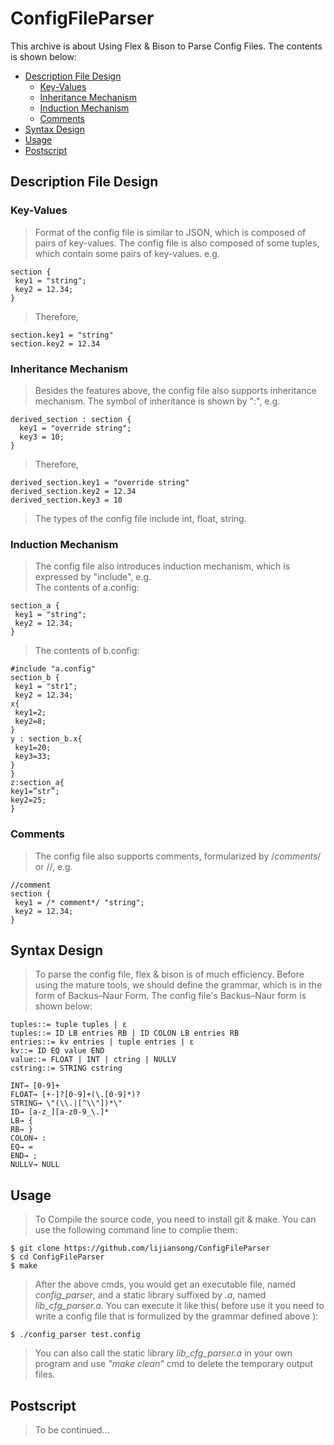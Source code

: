 # ConfigFileParser
This archive is about Using Flex &amp; Bison to Parse Config Files. The contents is shown below:<br>
* [Description File Design](#description-file-design)
  * [Key-Values](#key-values)
  * [Inheritance Mechanism](#inheritance-mechanism)
  * [Induction Mechanism](#induction-mechanism)
  * [Comments](#comments)
* [Syntax Design](#syntax-design)
* [Usage](#usage)
* [Postscript](#postscript)

## Description File Design
### Key-Values
> Format of the config file is similar to JSON, which is composed of pairs of key-values. The config file is also composed of some tuples, which contain some pairs of key-values. e.g.

```
section {
 key1 = "string";
 key2 = 12.34;
}
```

> Therefore,

```
section.key1 = "string"
section.key2 = 12.34
```
### Inheritance Mechanism
> Besides the features above, the config file also supports inheritance mechanism. The symbol of inheritance is shown by ":", e.g.<br>

```
derived_section : section {
  key1 = "override string";
  key3 = 10;
}
```
> Therefore,

```
derived_section.key1 = "override string"
derived_section.key2 = 12.34
derived_section.key3 = 10
```
> The types of the config file include int, float, string.<br>

### Induction Mechanism
> The config file also introduces induction mechanism, which is expressed by "include", e.g.<br>
> The contents of a.config:

```
section_a {
 key1 = "string";
 key2 = 12.34;
}
```
> The contents of b.config:

```
#include "a.config"
section_b {
 key1 = "str1";
 key2 = 12.34;
x{
 key1=2;
 key2=8;
}
y : section_b.x{
 key1=20;
 key3=33;
}
}
z:section_a{
key1=”str”;
key2=25;
}
```
### Comments
> The config file also supports comments, formularized by /*comments*/ or //, e.g.<br>

```
//comment
section {
 key1 = /* comment*/ "string";
 key2 = 12.34;
}
```
## Syntax Design
> To parse the config file, flex & bison is of much efficiency. Before using the mature tools, we should define the grammar, which is in the form of Backus–Naur Form. The config file's  Backus–Naur form is shown below:<br>

```
tuples::= tuple tuples | ε
tuples::= ID LB entries RB | ID COLON LB entries RB
entries::= kv entries | tuple entries | ε
kv::= ID EQ value END
value::= FLOAT | INT | ctring | NULLV
cstring::= STRING cstring

INT→ [0-9]+
FLOAT→ [+-]?[0-9]+(\.[0-9]*)?
STRING→ \"(\\.|[^\\"])*\"
ID→ [a-z_][a-z0-9_\.]*
LB→ {
RB→ }
COLON→ :
EQ→ =
END→ ;
NULLV→ NULL
```

## Usage

> To Compile the source code, you need to install git & make. You can use the following command line to complie them:

```
$ git clone https://github.com/lijiansong/ConfigFileParser
$ cd ConfigFileParser
$ make
```
> After the above cmds, you would get an executable file, named *config_parser*, and a static library suffixed by *.a*, named *lib_cfg_parser.a*. You can execute it like this( before use it you need to write a config file that is formulized by the grammar defined above ):

```
$ ./config_parser test.config
```
> You can also call the static library *lib_cfg_parser.a* in your own program and use *"make clean"* cmd to delete the temporary output files.

## Postscript
> To be continued...
